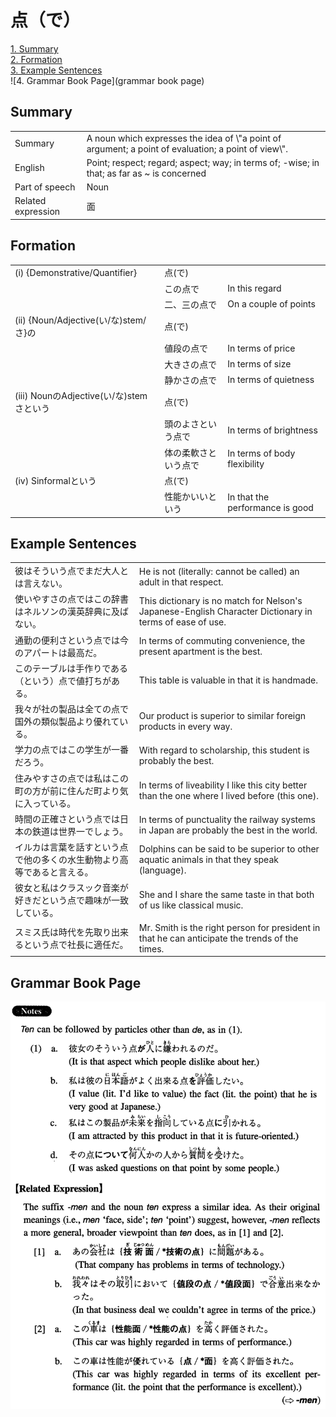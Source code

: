 # 点（で）

[1. Summary](#summary)<br>
[2. Formation](#formation)<br>
[3. Example Sentences](#example-sentences)<br>
![4. Grammar Book Page](grammar book page)<br>


## Summary

<table><tr>   <td>Summary</td>   <td>A noun which expresses the idea of \"a point of argument; a point of evaluation; a point of view\".</td></tr><tr>   <td>English</td>   <td>Point; respect; regard; aspect; way; in terms of; -wise; in that; as far as ~ is concerned</td></tr><tr>   <td>Part of speech</td>   <td>Noun</td></tr><tr>   <td>Related expression</td>   <td>面</td></tr></table>

## Formation

<table class="table"><tbody><tr class="tr head"><td class="td"><span class="numbers">(i)</span> <span class="bold">{Demonstrative/Quantifier}</span></td><td class="td"><span class="concept">点</span><span>(</span><span class="concept">で</span><span>)</span> </td><td class="td"></td></tr><tr class="tr"><td class="td"></td><td class="td"><span>この</span><span class="concept">点で</span></td><td class="td"><span>In this regard</span></td></tr><tr class="tr"><td class="td"></td><td class="td"><span>二、三の</span><span class="concept">点で</span></td><td class="td"><span>On a couple of points</span></td></tr><tr class="tr head"><td class="td"><span class="numbers">(ii)</span> <span class="bold">{Noun/Adjective(い/な)stem/さ}の</span></td><td class="td"><span class="concept">点</span><span>(</span><span class="concept">で</span><span>)</span> </td><td class="td"></td></tr><tr class="tr"><td class="td"></td><td class="td"><span>値段の</span><span class="concept">点で</span></td><td class="td"><span>In terms of price</span></td></tr><tr class="tr"><td class="td"></td><td class="td"><span>大きさの</span><span class="concept">点で</span></td><td class="td"><span>In terms of size</span></td></tr><tr class="tr"><td class="td"></td><td class="td"><span>静かさの</span><span class="concept">点で</span></td><td class="td"><span>In terms of quietness</span></td></tr><tr class="tr head"><td class="td"><span class="numbers">(iii)</span> <span class="bold">NounのAdjective(い/な)stemさという</span></td><td class="td"><span class="concept">点</span><span>(</span><span class="concept">で</span><span>)</span> </td><td class="td"></td></tr><tr class="tr"><td class="td"></td><td class="td"><span>頭のよさという</span><span class="concept">点で</span></td><td class="td"><span>In terms of brightness</span></td></tr><tr class="tr"><td class="td"></td><td class="td"><span>体の柔軟さという</span><span class="concept">点で</span></td><td class="td"><span>In terms of body flexibility</span></td></tr><tr class="tr head"><td class="td"><span class="numbers">(iv)</span> <span class="bold">Sinformalという</span></td><td class="td"><span class="concept">点</span><span>(</span><span class="concept">で</span><span>)</span> </td><td class="td"></td></tr><tr class="tr"><td class="td"></td><td class="td"><span>性能かいいという</span><span class="concept"></span></td><td class="td"><span>In that the performance is good</span></td></tr></tbody></table>

## Example Sentences

<table><tr>   <td>彼はそういう点でまだ大人とは言えない。</td>   <td>He is not (literally: cannot be called) an adult in that respect.</td></tr><tr>   <td>使いやすさの点ではこの辞書はネルソンの漢英辞典に及ばない。</td>   <td>This dictionary is no match for Nelson's Japanese-English Character Dictionary in terms of ease of use.</td></tr><tr>   <td>通勤の便利さという点では今のアパートは最高だ。</td>   <td>In terms of commuting convenience, the present apartment is the best.</td></tr><tr>   <td>このテーブルは手作りである（という）点で値打ちがある。</td>   <td>This table is valuable in that it is handmade.</td></tr><tr>   <td>我々が社の製品は全ての点で国外の類似製品より優れている。</td>   <td>Our product is superior to similar foreign products in every way.</td></tr><tr>   <td>学力の点ではこの学生が一番だろう。</td>   <td>With regard to scholarship, this student is probably the best.</td></tr><tr>   <td>住みやすさの点では私はこの町の方が前に住んだ町より気に入っている。</td>   <td>In terms of liveability I like this city better than the one where I lived before (this one).</td></tr><tr>   <td>時間の正確さという点では日本の鉄道は世界一でしょう。</td>   <td>In terms of punctuality the railway systems in Japan are probably the best in the world.</td></tr><tr>   <td>イルカは言葉を話すという点で他の多くの水生動物より高等であると言える。</td>   <td>Dolphins can be said to be superior to other aquatic animals in that they speak (language).</td></tr><tr>   <td>彼女と私はクラスック音楽が好きだという点で趣味が一致している。</td>   <td>She and I share the same taste in that both of us like classical music.</td></tr><tr>   <td>スミス氏は時代を先取り出来るという点で社長に適任だ。</td>   <td>Mr. Smith is the right person for president in that he can anticipate the trends of the times.</td></tr></table>

## Grammar Book Page

![](../img/Intermediate点(で).png)

